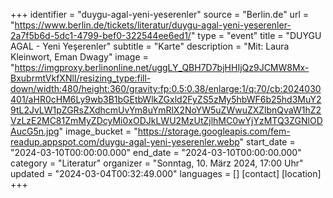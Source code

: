 +++
identifier = "duygu-agal-yeni-yeserenler"
source = "Berlin.de"
url = "https://www.berlin.de/tickets/literatur/duygu-agal-yeni-yeserenler-2a7f5b6d-5dc1-4799-bef0-322544ee6ed1/"
type = "event"
title = "DUYGU AGAL - Yeni Yeşerenler"
subtitle = "Karte"
description = "Mit: Laura Kleinwort, Eman Dwagy"
image = "https://imgproxy.berlinonline.net/uggLY_QBH7D7bjHHIjQz9JCMW8Mx-BxubrmtVkfXNlI/resizing_type:fill-down/width:480/height:360/gravity:fp:0.5:0.38/enlarge:1/q:70/cb:2024030401/aHR0cHM6Ly9wb3B1bGEtbWlkZGxld2FyZS5zMy5hbWF6b25hd3MuY29tL2JvLW1pZGRsZXdhcmUvYm8uYmRlX2NoYW5uZWwuZXZlbnQvaW1hZ2VzLzE2MC81ZmMyZDcyMi0xODJkLWU2MzUtZjlhMC0wYjYzMTQ3ZGNlODAucG5n.jpg"
image_bucket = "https://storage.googleapis.com/fem-readup.appspot.com/duygu-agal-yeni-yeserenler.webp"
start_date = "2024-03-10T00:00:00.000"
end_date = "2024-03-10T00:00:00.000"
category = "Literatur"
organizer = "Sonntag, 10. März 2024, 17:00 Uhr"
updated = "2024-03-04T00:32:49.000"
languages = []
[contact]
[location]
+++